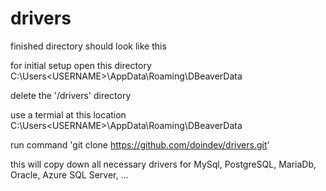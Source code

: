 # drivers

finished directory should look like this 

for initial setup open this directory
C:\Users\<USERNAME>\AppData\Roaming\DBeaverData

delete the '/drivers' directory

use a termial at this location C:\Users\<USERNAME>\AppData\Roaming\DBeaverData

run command 'git clone https://github.com/doindev/drivers.git'

this will copy down all necessary drivers for MySql, PostgreSQL, MariaDb, Oracle, Azure SQL Server, ...

